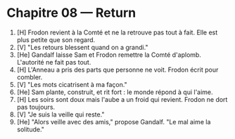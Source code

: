 # Chapitre 08 — Return

1. [H] Frodon revient à la Comté et ne la retrouve pas tout à fait. Elle est plus petite que son regard.
2. [V] "Les retours blessent quand on a grandi."
3. [He] Gandalf laisse Sam et Frodon remettre la Comté d'aplomb. L'autorité ne fait pas tout.
4. [H] L'Anneau a pris des parts que personne ne voit. Frodon écrit pour combler.
5. [V] "Les mots cicatrisent à ma façon."
6. [He] Sam plante, construit, et rit fort : le monde répond à qui l'aime.
7. [H] Les soirs sont doux mais l'aube a un froid qui revient. Frodon ne dort pas toujours.
8. [V] "Je suis la veille qui reste."
9. [He] "Alors veille avec des amis," propose Gandalf. "Le mal aime la solitude."
